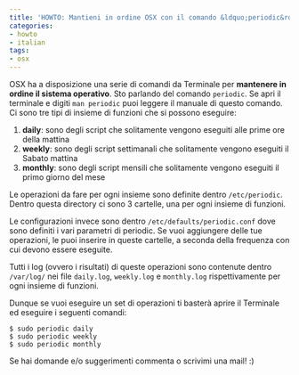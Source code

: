 ```yaml
---
title: 'HOWTO: Mantieni in ordine OSX con il comando &ldquo;periodic&rdquo;'
categories:
- howto
- italian
tags:
- osx
---
```

OSX ha a disposizione una serie di comandi da Terminale per **mantenere in
ordine il sistema operativo**. Sto parlando del comando `periodic`. Se
apri il terminale e digiti `man periodic` puoi leggere il manuale di
questo comando. Ci sono tre tipi di insieme di funzioni che si possono
eseguire:

  1. **daily**: sono degli script che solitamente vengono eseguiti alle prime ore della mattina
  2. **weekly**: sono degli script settimanali che solitamente vengono eseguiti il Sabato mattina
  3. **monthly**: sono degli script mensili che solitamente vengono eseguiti il primo giorno del mese
  
Le operazioni da fare per ogni insieme sono definite dentro
`/etc/periodic`. Dentro questa directory ci sono 3 cartelle, una per
ogni insieme di funzioni.

Le configurazioni invece sono dentro `/etc/defaults/periodic.conf` dove
sono definiti i vari parametri di periodic. Se vuoi aggiungere delle tue
operazioni, le puoi inserire in queste cartelle, a seconda della frequenza con
cui devono essere eseguite.

Tutti i log (ovvero i risultati) di queste operazioni sono contenute dentro
`/var/log/` nei file `daily.log`, `weekly.log` e `monthly.log`
rispettivamente per ogni insieme di funzioni.

Dunque se vuoi eseguire un set di operazioni ti basterà aprire il Terminale ed
eseguire i seguenti comandi:

```
$ sudo periodic daily      
$ sudo periodic weekly      
$ sudo periodic monthly
```
  
Se hai domande e/o suggerimenti commenta o scrivimi una mail! :)

